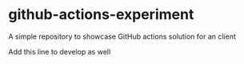 # github-actions-experiment
A simple repository to showcase GitHub actions solution for an client

Add this line to develop as well
